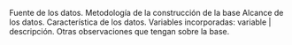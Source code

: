 Fuente de los datos.
Metodología de la construcción de la base
Alcance de los datos.
Característica de los datos.
Variables incorporadas: variable | descripción.
Otras observaciones que tengan sobre la base.
